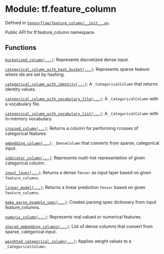 <div itemscope itemtype="http://developers.google.com/ReferenceObject">
<meta itemprop="name" content="tf.feature_column" />
</div>

# Module: tf.feature_column



Defined in [`tensorflow/feature_column/__init__.py`](https://www.tensorflow.org/code/tensorflow/feature_column/__init__.py).

Public API for tf.feature_column namespace.

## Functions

[`bucketized_column(...)`](../tf/feature_column/bucketized_column.md): Represents discretized dense input.

[`categorical_column_with_hash_bucket(...)`](../tf/feature_column/categorical_column_with_hash_bucket.md): Represents sparse feature where ids are set by hashing.

[`categorical_column_with_identity(...)`](../tf/feature_column/categorical_column_with_identity.md): A `_CategoricalColumn` that returns identity values.

[`categorical_column_with_vocabulary_file(...)`](../tf/feature_column/categorical_column_with_vocabulary_file.md): A `_CategoricalColumn` with a vocabulary file.

[`categorical_column_with_vocabulary_list(...)`](../tf/feature_column/categorical_column_with_vocabulary_list.md): A `_CategoricalColumn` with in-memory vocabulary.

[`crossed_column(...)`](../tf/feature_column/crossed_column.md): Returns a column for performing crosses of categorical features.

[`embedding_column(...)`](../tf/feature_column/embedding_column.md): `_DenseColumn` that converts from sparse, categorical input.

[`indicator_column(...)`](../tf/feature_column/indicator_column.md): Represents multi-hot representation of given categorical column.

[`input_layer(...)`](../tf/feature_column/input_layer.md): Returns a dense `Tensor` as input layer based on given `feature_columns`.

[`linear_model(...)`](../tf/feature_column/linear_model.md): Returns a linear prediction `Tensor` based on given `feature_columns`.

[`make_parse_example_spec(...)`](../tf/feature_column/make_parse_example_spec.md): Creates parsing spec dictionary from input feature_columns.

[`numeric_column(...)`](../tf/feature_column/numeric_column.md): Represents real valued or numerical features.

[`shared_embedding_columns(...)`](../tf/feature_column/shared_embedding_columns.md): List of dense columns that convert from sparse, categorical input.

[`weighted_categorical_column(...)`](../tf/feature_column/weighted_categorical_column.md): Applies weight values to a `_CategoricalColumn`.

